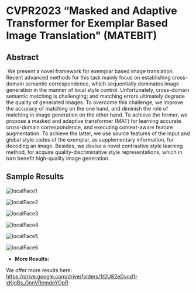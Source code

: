 # CVPR2023 “Masked and Adaptive Transformer for Exemplar Based Image Translation" (MATEBIT) 

## Abstract

​	We present a novel framework for exemplar based image translation. Recent advanced methods for this task mainly focus on establishing cross-domain semantic correspondence, which sequentially dominates image generation in the manner of local style control. Unfortunately, cross-domain semantic matching is challenging; and matching errors ultimately degrade the quality of generated images. To overcome this challenge, we improve the accuracy of matching on the one hand, and diminish the role of matching in image generation on the other hand. To achieve the former, we propose a masked and adaptive transformer (MAT) for learning accurate cross-domain correspondence, and executing context-aware feature augmentation. To achieve the latter, we use source features of the input and global style codes of the exemplar, as supplementary information, for decoding an image. Besides, we devise a novel contrastive style learning method, for acquire quality-discriminative style representations, which in turn benefit high-quality image generation. 


## Sample Results


![localFace1](https://github.com/AiArt-HDU/MATEBIT/blob/main/images/Metfaces.png)

![localFace2](https://github.com/AiArt-HDU/MATEBIT/blob/main/images/celeba.png)

![localFace3](https://github.com/AiArt-HDU/MATEBIT/blob/main/images/aahq.png)

![localFace4](https://github.com/AiArt-HDU/MATEBIT/blob/main/images/dishini.png)

![localFace5](https://github.com/AiArt-HDU/MATEBIT/blob/main/images/uk.png)

![localFace6](https://github.com/AiArt-HDU/MATEBIT/blob/main/images/deep.png)

- **More Results:**

We offer more results here: https://drive.google.com/drive/folders/1t2U82eDvqd1-xKigBs_GnnVRemdoYOpR
